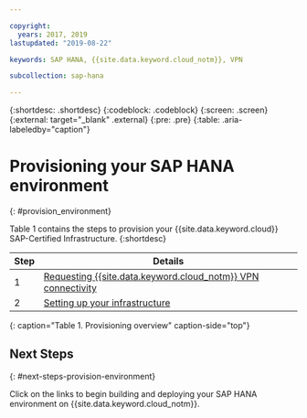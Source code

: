 ```yaml
---

copyright:
  years: 2017, 2019
lastupdated: "2019-08-22"

keywords: SAP HANA, {{site.data.keyword.cloud_notm}}, VPN

subcollection: sap-hana

---
```


{:shortdesc: .shortdesc}
{:codeblock: .codeblock}
{:screen: .screen}
{:external: target="_blank" .external}
{:pre: .pre}
{:table: .aria-labeledby="caption"}


# Provisioning your SAP HANA environment
{: #provision_environment}

Table 1 contains the steps to provision your {{site.data.keyword.cloud}} SAP-Certified Infrastructure.
{:shortdesc}

| Step | Details |
| --- | --- |
| 1 | [Requesting {{site.data.keyword.cloud_notm}} VPN connectivity](/docs/infrastructure/sap-hana?topic=sap-hana-request_vpn_connect#request_vpn_connect) |
| 2 | [Setting up your infrastructure](/docs/infrastructure/sap-hana?topic=sap-hana-set_up_infrastructure#set_up_infrastructure) |
{: caption="Table 1. Provisioning overview" caption-side="top"}


## Next Steps
{: #next-steps-provision-environment}

Click on the links to begin building and deploying your SAP HANA environment on {{site.data.keyword.cloud_notm}}.
